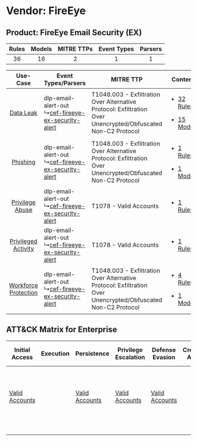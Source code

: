 Vendor: FireEye
===============
Product: FireEye Email Security (EX)
------------------------------------
| Rules | Models | MITRE TTPs | Event Types | Parsers |
|:-----:|:------:|:----------:|:-----------:|:-------:|
|  36   |   16   |     2      |      1      |    1    |

|    Use-Case    | Event Types/Parsers    | MITRE TTP    | Content    |
|:----:| ---- | ---- | ---- |
|    [Data Leak](../../../UseCases/uc_data_leak.md)    |  dlp-email-alert-out<br> ↳[cef-fireeye-ex-security-alert](Ps/pC_ceffireeyeexsecurityalert.md)<br> | T1048.003 - Exfiltration Over Alternative Protocol: Exfiltration Over Unencrypted/Obfuscated Non-C2 Protocol<br> | [<ul><li>32 Rules</li></ul><ul><li>15 Models</li></ul>](RM/r_m_fireeye_fireeye_email_security_(ex)_Data_Leak.md)          |
|    [Phishing](../../../UseCases/uc_phishing.md)    |  dlp-email-alert-out<br> ↳[cef-fireeye-ex-security-alert](Ps/pC_ceffireeyeexsecurityalert.md)<br> | T1048.003 - Exfiltration Over Alternative Protocol: Exfiltration Over Unencrypted/Obfuscated Non-C2 Protocol<br> | [<ul><li>1 Rules</li></ul><ul><li>1 Models</li></ul>](RM/r_m_fireeye_fireeye_email_security_(ex)_Phishing.md)    |
|      [Privilege Abuse](../../../UseCases/uc_privilege_abuse.md)      |  dlp-email-alert-out<br> ↳[cef-fireeye-ex-security-alert](Ps/pC_ceffireeyeexsecurityalert.md)<br> | T1078 - Valid Accounts<br>    | [<ul><li>1 Rules</li></ul>](RM/r_m_fireeye_fireeye_email_security_(ex)_Privilege_Abuse.md)    |
|  [Privileged Activity](../../../UseCases/uc_privileged_activity.md)  |  dlp-email-alert-out<br> ↳[cef-fireeye-ex-security-alert](Ps/pC_ceffireeyeexsecurityalert.md)<br> | T1078 - Valid Accounts<br>    | [<ul><li>1 Rules</li></ul>](RM/r_m_fireeye_fireeye_email_security_(ex)_Privileged_Activity.md)    |
| [Workforce Protection](../../../UseCases/uc_workforce_protection.md) |  dlp-email-alert-out<br> ↳[cef-fireeye-ex-security-alert](Ps/pC_ceffireeyeexsecurityalert.md)<br> | T1048.003 - Exfiltration Over Alternative Protocol: Exfiltration Over Unencrypted/Obfuscated Non-C2 Protocol<br> | [<ul><li>4 Rules</li></ul><ul><li>1 Models</li></ul>](RM/r_m_fireeye_fireeye_email_security_(ex)_Workforce_Protection.md) |

ATT&CK Matrix for Enterprise
----------------------------
| Initial Access                                                      | Execution | Persistence                                                         | Privilege Escalation                                                | Defense Evasion                                                     | Credential Access | Discovery | Lateral Movement | Collection | Command and Control | Exfiltration                                                                                                                                                                                                                                         | Impact |
| ------------------------------------------------------------------- | --------- | ------------------------------------------------------------------- | ------------------------------------------------------------------- | ------------------------------------------------------------------- | ----------------- | --------- | ---------------- | ---------- | ------------------- | ---------------------------------------------------------------------------------------------------------------------------------------------------------------------------------------------------------------------------------------------------- | ------ |
| [Valid Accounts](https://attack.mitre.org/techniques/T1078)<br><br> |           | [Valid Accounts](https://attack.mitre.org/techniques/T1078)<br><br> | [Valid Accounts](https://attack.mitre.org/techniques/T1078)<br><br> | [Valid Accounts](https://attack.mitre.org/techniques/T1078)<br><br> |                   |           |                  |            |                     | [Exfiltration Over Alternative Protocol](https://attack.mitre.org/techniques/T1048)<br><br>[Exfiltration Over Alternative Protocol: Exfiltration Over Unencrypted/Obfuscated Non-C2 Protocol](https://attack.mitre.org/techniques/T1048/003)<br><br> |        |